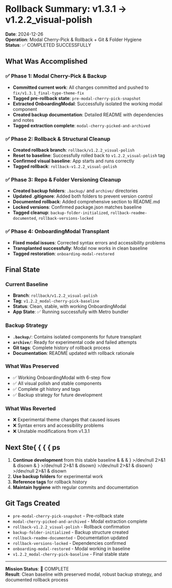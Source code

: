 # Rollback Summary: v1.3.1 → v1.2.2_visual-polish

**Date**: 2024-12-26  
**Operation**: Modal Cherry-Pick & Rollback + Git & Folder Hygiene  
**Status**: ✅ COMPLETED SUCCESSFULLY

## What Was Accomplished

### ✅ Phase 1: Modal Cherry-Pick & Backup
- **Committed current work**: All changes committed and pushed to `fix/v1.3.1_final-type-theme-fix`
- **Tagged pre-rollback state**: `pre-modal-cherry-pick-snapshot`
- **Extracted OnboardingModal**: Successfully isolated the working modal component
- **Created backup documentation**: Detailed README with dependencies and notes
- **Tagged extraction complete**: `modal-cherry-picked-and-archived`

### ✅ Phase 2: Rollback & Structural Cleanup
- **Created rollback branch**: `rollback/v1.2.2_visual-polish`
- **Reset to baseline**: Successfully rolled back to `v1.2.2_visual-polish` tag
- **Confirmed visual baseline**: App starts and runs correctly
- **Tagged rollback**: `rollback-v1.2.2_visual-polish`

### ✅ Phase 3: Repo & Folder Versioning Cleanup
- **Created backup folders**: `.backup/` and `archive/` directories
- **Updated .gitignore**: Added both folders to prevent version control
- **Documented rollback**: Added comprehensive section to README.md
- **Locked versions**: Confirmed package.json matches baseline
- **Tagged cleanup**: `backup-folder-initialized`, `rollback-readme-documented`, `rollback-versions-locked`

### ✅ Phase 4: OnboardingModal Transplant
- **Fixed modal issues**: Corrected syntax errors and accessibility problems
- **Transplanted successfully**: Modal now works in clean baseline
- **Tagged restoration**: `onboarding-modal-restored`

## Final State

### Current Baseline
- **Branch**: `rollback/v1.2.2_visual-polish`
- **Tag**: `v1.2.2_modal-cherry-pick-baseline`
- **Status**: Clean, stable, with working OnboardingModal
- **App State**: ✅ Running successfully with Metro bundler

### Backup Strategy
- **`.backup/`**: Contains isolated components for future transplant
- **`archive/`**: Ready for experimental code and failed attempts
- **Git tags**: Complete history of rollback process
- **Documentation**: README updated with rollback rationale

### What Was Preserved
- ✅ Working OnboardingModal with 6-step flow
- ✅ All visual polish and stable components
- ✅ Complete git history and tags
- ✅ Backup strategy for future development

### What Was Reverted
- ❌ Experimental theme changes that caused issues
- ❌ Syntax errors and accessibility problems
- ❌ Unstable modifications from v1.3.1

## Next Ste{ { { { ps

1. **Continue development** from this stable baseline & &  & } >/dev/null 2>&1 & disown & } >/dev/null 2>&1 & disown} >/dev/null 2>&1 & disown} >/dev/null 2>&1 & disown
2. **Use backup folders** for experimental work
3. **Reference tags** for rollback history
4. **Maintain hygiene** with regular commits and documentation

## Git Tags Created

- `pre-modal-cherry-pick-snapshot` - Pre-rollback state
- `modal-cherry-picked-and-archived` - Modal extraction complete
- `rollback-v1.2.2_visual-polish` - Rollback confirmation
- `backup-folder-initialized` - Backup structure created
- `rollback-readme-documented` - Documentation updated
- `rollback-versions-locked` - Dependencies confirmed
- `onboarding-modal-restored` - Modal working in baseline
- `v1.2.2_modal-cherry-pick-baseline` - Final stable state

---

**Mission Status**: 🎯 COMPLETE  
**Result**: Clean baseline with preserved modal, robust backup strategy, and documented rollback process 